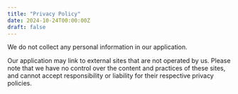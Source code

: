 ```yaml
---
title: "Privacy Policy"
date: 2024-10-24T00:00:00Z
draft: false
---
```


We do not collect any personal information in our application.

Our application may link to external sites that are not operated by us. Please note that we have no control over the content and practices of these sites, and cannot accept responsibility or liability for their respective privacy policies.
